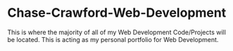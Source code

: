 # Chase-Crawford-Web-Development
This is where the majority of all of my Web Development Code/Projects will be located.
This is acting as my personal portfolio for Web Development.
